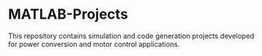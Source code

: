 # MATLAB-Projects

This repository contains simulation and code generation projects developed for power conversion and motor control applications.
